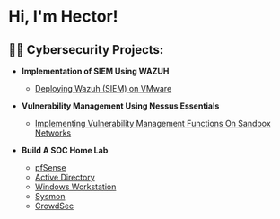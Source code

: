 <h1>Hi, I'm Hector! </h1>

<h2>👨‍💻 Cybersecurity Projects:</h2>

- <b>Implementation of SIEM Using WAZUH</b>
  - [Deploying Wazuh (SIEM) on VMware](https://github.com/HecTechDefender/Deploying-Wazuh-SIEM-on-Linode/blob/main/README.md) <b><i></b></i>



- <b>Vulnerability Management Using Nessus Essentials</b>
  - [Implementing Vulnerability Management Functions On Sandbox Networks](https://github.com/HecTechDefender/Vulnerability-Management)


- <b>Build A SOC Home Lab</b>
  - [pfSense](https://github.com/HecTechDefender/pfSense) <b><i></b></i>
  - [Active Directory](https://github.com/HecTechDefender/Active-Directory/tree/main) <b><i></b></i>
  - [Windows Workstation](https://github.com/HecTechDefender/Windows-Workstation/blob/main/README.md) <b><i></b></i>
  - [Sysmon](https://github.com/HecTechDefender/Sysmon) <b><i></b></i>
  - [CrowdSec](https://github.com/HecTechDefender/CrowdSec) <b><i></b></i>
